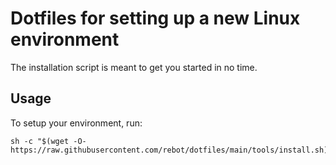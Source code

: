 # Dotfiles for setting up a new Linux environment
The installation script is meant to get you started in no time.
## Usage
To setup your environment, run:
```shell
sh -c "$(wget -O- https://raw.githubusercontent.com/rebot/dotfiles/main/tools/install.sh)"
```
